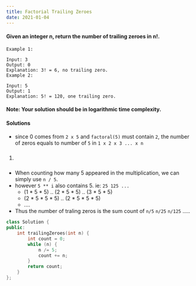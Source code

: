 ```yaml
---
title: Factorial Trailing Zeroes
date: 2021-01-04
---
```

#### Given an integer n, return the number of trailing zeroes in n!.

```
Example 1:

Input: 3
Output: 0
Explanation: 3! = 6, no trailing zero.
Example 2:

Input: 5
Output: 1
Explanation: 5! = 120, one trailing zero.
```

#### Note: Your solution should be in logarithmic time complexity.

#### Solutions

- since 0 comes from  `2 x 5` and `factoral(5)` must contain `2`, the number of zeros equals to number of `5` in `1 x 2 x 3 ... x n`

1. ##### 

- When counting how many 5 appeared in the multiplication, we can simply use `n / 5`.
- however `5 ** i` also contains 5. ie: `25 125 ...`
    - (1 * 5 * 5) .. (2 * 5 * 5) .. (3 * 5 * 5)
    - (2 * 5 * 5 * 5) .. (2 * 5 * 5 * 5)
    - ....
- Thus the number of traling zeros is the sum count of `n/5`   `n/25`  `n/125` .....

```cpp
class Solution {
public:
    int trailingZeroes(int n) {
        int count = 0;
        while (n) {
            n /= 5;
            count += n;
        }
        return count;
    }
};

```